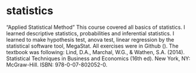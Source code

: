 # statistics
“Applied Statistical Method”
	This course covered all basics of statistics. I learned descriptive statistics, probabilities and inferential statistics. I learned to make hypothesis test, anova test, linear regression by the statistical software tool, MegaStat. All exercises were in Github (). 
The textbook was following: Lind, D.A., Marchal, W.G., & Wathen, S.A. (2014). Statistical Techniques in Business and Economics (16th ed). New York, NY: McGraw-Hill. ISBN: 978-0-07-802052-0.
